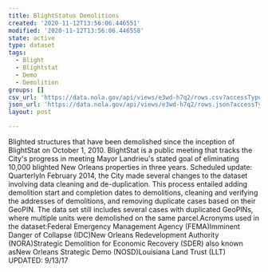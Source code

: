 ```yaml
---
title: BlightStatus Demolitions
created: '2020-11-12T13:56:06.446551'
modified: '2020-11-12T13:56:06.446558'
state: active
type: dataset
tags:
  - Blight
  - Blightstat
  - Demo
  - Demolition
groups: []
csv_url: 'https://data.nola.gov/api/views/e3wd-h7q2/rows.csv?accessType=DOWNLOAD'
json_url: 'https://data.nola.gov/api/views/e3wd-h7q2/rows.json?accessType=DOWNLOAD'
layout: post

---
```

Blighted structures that have been demolished since the inception of BlightStat on October 1, 2010.  BlightStat is a public meeting that tracks the City's progress in meeting Mayor Landrieu's stated goal of eliminating 10,000 blighted New Orleans properties in three years.  Scheduled update: QuarterlyIn February 2014, the City made several changes to the dataset involving data cleaning and de-duplication. This process entailed adding demolition start and completion dates to demolitions, cleaning and verifying the addresses of demolitions, and removing duplicate cases based on their GeoPIN. The data set still includes several cases with duplicated GeoPINs, where multiple units were demolished on the same parcel.Acronyms used in the dataset:Federal Emergency Management Agency (FEMA)Imminent Danger of Collapse (IDC)New Orleans  Redevelopment Authority (NORA)Strategic Demolition for Economic Recovery (SDER) also known asNew Orleans Strategic Demo (NOSD)Louisiana Land Trust (LLT) UPDATED: 9/13/17
